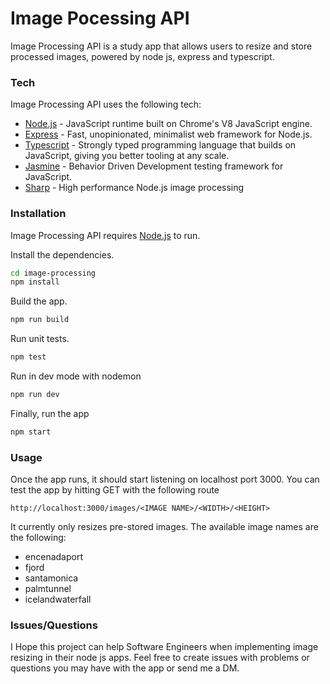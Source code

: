 # Image Pocessing API

Image Processing API is a study app that allows users to resize and store processed images, powered by node js, express and typescript.

### Tech

Image Processing API uses the following tech:

* [Node.js] - JavaScript runtime built on Chrome's V8 JavaScript engine.
* [Express] - Fast, unopinionated, minimalist web framework for Node.js.
* [Typescript] - Strongly typed programming language that builds on JavaScript, giving you better tooling at any scale.
* [Jasmine] - Behavior Driven Development testing framework for JavaScript.
* [Sharp] - High performance Node.js image processing

### Installation

Image Processing API requires [Node.js] to run.

Install the dependencies.
```sh
cd image-processing
npm install
```

Build the app.
```sh
npm run build
```

Run unit tests.
```sh
npm test 
```

Run in dev mode with nodemon
```sh
npm run dev
```

Finally, run the app

```sh
npm start
```

### Usage

Once the app runs, it should start listening on localhost port 3000.
You can test the app by hitting GET with the following route
```
http://localhost:3000/images/<IMAGE NAME>/<WIDTH>/<HEIGHT>
```
It currently only resizes pre-stored images. The available image names are the following:
- encenadaport
- fjord
- santamonica
- palmtunnel
- icelandwaterfall

### Issues/Questions
I Hope this project can help Software Engineers when implementing image resizing in their node js apps.
Feel free to create issues with problems or questions you may have with the app or send me a DM.

[//]: # (These are reference links used in the body of this note and get stripped out when the markdown processor does its job. There is no need to format nicely because it shouldn't be seen. Thanks SO - http://stackoverflow.com/questions/4823468/store-comments-in-markdown-syntax)


   [Node.js]: <https://nodejs.org/en/>
   [Express]: <https://expressjs.com/>
   [Typescript]: <https://www.typescriptlang.org/>
   [Jasmine]: <https://github.com/jasmine/jasmine>
   [Sharp]: <https://sharp.pixelplumbing.com/>
   

